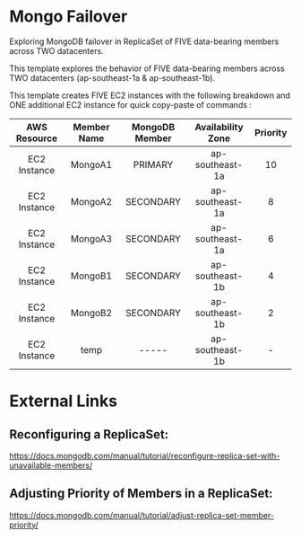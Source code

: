 # Mongo Failover
Exploring MongoDB failover in ReplicaSet of FIVE data-bearing members across TWO datacenters.

This template explores the behavior of FIVE data-bearing members across TWO datacenters (ap-southeast-1a & ap-southeast-1b).

This template creates FIVE EC2 instances with the following breakdown and ONE additional EC2 instance for quick copy-paste of commands :

| AWS Resource |   Member Name  |   MongoDB Member  | Availability Zone | Priority |
|:------------:|:--------------:|:-----------------:|:-----------------:|:--------:|
| EC2 Instance |   MongoA1      |     PRIMARY       |  ap-southeast-1a  |   10     |
| EC2 Instance |   MongoA2      |     SECONDARY     |  ap-southeast-1a  |    8     |
| EC2 Instance |   MongoA3      |     SECONDARY     |  ap-southeast-1a  |    6     |
| EC2 Instance |   MongoB1      |     SECONDARY     |  ap-southeast-1b  |    4     |
| EC2 Instance |   MongoB2      |     SECONDARY     |  ap-southeast-1b  |    2     |
| EC2 Instance |    temp        |      -----        |  ap-southeast-1b  |    -     |


# External Links

## Reconfiguring a ReplicaSet:
https://docs.mongodb.com/manual/tutorial/reconfigure-replica-set-with-unavailable-members/

## Adjusting Priority of Members in a ReplicaSet:
https://docs.mongodb.com/manual/tutorial/adjust-replica-set-member-priority/
